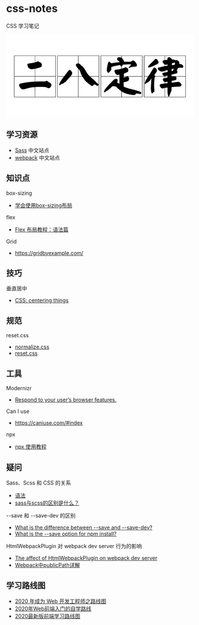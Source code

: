 # css-notes

CSS 学习笔记

![alt 二八定律](28.jpg)

## 学习资源

- [Sass](https://sass.bootcss.com/) 中文站点
- [webpack](https://webpack.docschina.org/concepts) 中文站点

## 知识点

box-sizing

- [学会使用box-sizing布局](https://www.jianshu.com/p/e2eb0d8c9de6)

flex

- [Flex 布局教程：语法篇](http://www.ruanyifeng.com/blog/2015/07/flex-grammar.html)

Grid

- https://gridbyexample.com/

## 技巧

垂直居中

- [CSS: centering things](https://www.w3.org/Style/Examples/007/center.en.html)

## 规范

reset.css

- [normalize.css](https://github.com/necolas/normalize.css/blob/master/normalize.css)
- [reset.css](https://marksheet.io/css/reset.css)

## 工具

Modernizr

- [Respond to your user’s browser features.](https://modernizr.com/)

Can I use

- https://caniuse.com/#index

npx

- [npx 使用教程](https://www.ruanyifeng.com/blog/2019/02/npx.html)

## 疑问

Sass、Scss 和 CSS 的关系

- [语法](https://sass.bootcss.com/documentation/syntax)
- [sass与scss的区别是什么？](https://www.html.cn/qa/css3/15686.html)

--save 和 --save-dev 的区别

- [What is the difference between --save and --save-dev?](https://stackoverflow.com/questions/22891211/what-is-the-difference-between-save-and-save-dev)
- [What is the --save option for npm install?](https://stackoverflow.com/questions/19578796/what-is-the-save-option-for-npm-install)

HtmlWebpackPlugin 对 webpack dev server 行为的影响

- [The affect of HtmlWebpackPlugin on webpack dev server](https://stackoverflow.com/questions/49983799/the-affect-of-htmlwebpackplugin-on-webpack-dev-server)
- [Webpack中publicPath详解](https://juejin.im/post/6844903601060446221)

## 学习路线图

- [2020 年成为 Web 开发工程师之路线图](https://github.com/ccloli/developer-roadmap-zh-CN)
- [2020年Web前端入门的自学路线](https://www.cnblogs.com/qianguyihao/p/8776837.html)
- [2020最新版前端学习路线图](https://blog.csdn.net/cz_00001/article/details/103912705)
